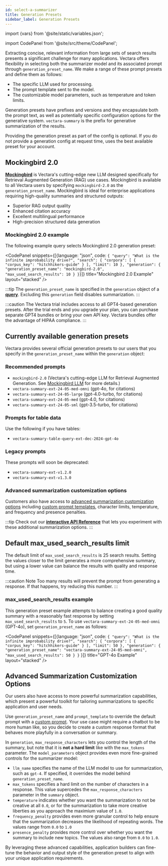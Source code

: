 ```yaml
---
id: select-a-summarizer
title: Generation Presets
sidebar_label: Generation Presets
---
```


import {vars} from '@site/static/variables.json';

import CodePanel from '@site/src/theme/CodePanel';


Extracting concise, relevant information from large sets of search results 
presents a significant challenge for many applications. Vectara offers 
flexibility in selecting both the summarizer model and its associated prompt 
through `generation_preset_name`. We make a range of these prompt presets and 
define them as follows:

* The specific LLM used for processing.
* The prompt template sent to the model.
* The customizable model parameters, such as temperature and token limits.

Generation presets have prefixes and versions and they encapsulate both the 
prompt text, as well as potentially specific configuration options for the generative
system. `vectara-summary` is the prefix for generative summarization of
the results.

Providing the generation preset as part of the config is optional. If you do 
not provide a generation config at request time, <Config v="names.product"/> uses 
the best available preset for your account.

## Mockingbird 2.0

[**Mockingbird**](/docs/learn/mockingbird-llm) is Vectara's cutting-edge new LLM designed specifically for 
Retrieval Augmented Generation (RAG) use cases. Mockingbird is available to 
all Vectara users by specifying `mockingbird-2.0` as the `generation_preset_name`. 
Mockingbird is ideal for enterprise applications requiring high-quality 
summaries and structured outputs:

- Superior RAG output quality
- Enhanced citation accuracy
- Excellent multilingual performance
- High-precision structured data generation

### Mockingbird 2.0 example

The following example query selects Mockingbird 2.0 generation preset:

<CodePanel snippets={[{language: "json", code: `{
  "query": "What is the infinite improbability drive?",
  "search": {
    "corpora": [
      {
        "corpus_key": "hitchhikers-guide"
      }
    ],
    "limit": 10
  },
  "generation": {
    "generation_preset_name": "mockingbird-2.0",
    "max_used_search_results": 10
  }
}`}]} title="Mockingbird 2.0 Example" layout="stacked" />

:::tip
The `generation_preset_name` is specified in the `generation` object of a [**query**](/docs/api-reference/search-apis/search). 
Excluding this `generation` field disables summarization.
:::

:::caution
The Vectara trial includes access to all GPT4-based generation presets. After 
the trial ends and you upgrade your plan, you can purchase separate GPT4 
bundles or bring your own API key. Vectara bundles offer the advantage of 
HIPAA compliance.
:::

## Currently available generation presets

Vectara provides several official generation presets to our users that you 
specify in the `generation_preset_name` within the `generation` object:

### Recommended prompts

- `mockingbird-2.0` (Vectara's cutting-edge LLM for Retrieval Augmented Generation. See [Mockingbird LLM](/docs/learn/mockingbird-llm) for more details.)
- `vectara-summary-ext-24-05-med-omni` (gpt-4o, for citations)
- `vectara-summary-ext-24-05-large` (gpt-4.0-turbo, for citations)
- `vectara-summary-ext-24-05-med` (gpt-4.0, for citations)
- `vectara-summary-ext-24-05-sml` (gpt-3.5-turbo, for citations)

### Prompts for table data

Use the following if you have tables:

- `vectara-summary-table-query-ext-dec-2024-gpt-4o`

### Legacy prompts

These prompts will soon be deprecated:

- `vectara-summary-ext-v1.2.0`
- `vectara-summary-ext-v1.3.0`

### Advanced summarization customization options

Customers also have access to [advanced summarization customization options](/docs/api-reference/search-apis/search#advanced-summarization-customization-options) 
including [custom prompt templates](/docs/prompts/vectara-prompt-engine), character limits, 
temperature, and frequency and presence penalties.

:::tip
Check out our [**interactive API Reference**](/docs/rest-api/query) that lets you experiment
with these additional summarization options.
:::


## Default max_used_search_results limit

The default limit of `max_used_search_results` is 25 search results. Setting 
the values closer to the limit generates a more comprehensive summary, but 
using a lower value can balance the results with quality and response time.

:::caution Note
Too many results will prevent the prompt from generating a response. If that 
happens, try reducing this number.
:::

### max_used_search_results example

This generation preset example attempts to balance creating a good quality 
summary with a reasonably fast response by setting `max_used_search_results` to 
`5`. To use `vectara-summary-ext-24-05-med-omni` (GPT-4o), set 
`generation_preset_name` as follows:

<CodePanel snippets={[{language: "json", code: `{
   "query": "What is the infinite improbability drive?",
   "search": {
     "corpora": [
       {
         "corpus_key": "hitchhikers-guide"
       }
     ],
     "limit": 50
   },
   "generation": {
     "generation_preset_name": "vectara-summary-ext-24-05-med-omni",
     "max_used_search_results": 50
   }
 }`
 }]} title="GPT-4o Example" layout="stacked" />

## Advanced Summarization Customization Options

Our users also have access to more powerful summarization capabilities, which 
present a powerful toolkit for tailoring summarizations to specific 
application and user needs.

Use `generation_preset_name` and `prompt_template` to override the default prompt with a
[custom prompt](/docs/prompts/vectara-prompt-engine). Your use case might
require a chatbot to be more human like, so you decide to create a custom
response format that behaves more playfully in a conversation or summary.

In `generation`, `max_response_characters` lets you control the length of the summary, but
note that it is **not a hard limit** like with the `max_tokens` parameter. The
`model_parameters` object provides even more fine-grained controls for the summarizer
model:

- `llm_name` specifies the name of the LLM model to use for summarization, such as 
  `gpt-4`. If specified, it overrides the model behind `generation_preset_name`.
- `max_tokens` specifies a hard limit on the number of characters in a response.
  This value supercedes the `max_response_characters` parameter in the `summary` 
  object.
- `temperature` indicates whether you want the summarization to not be creative at all `0.0`,
  or for the summarization to take more creative liberties as you approach
  the maximium value of `1.0`.
- `frequency_penalty` provides even more granular control to help ensure that the
  summarization decreases the likelihood of repeating words. The values range from `0.0` to `1.0`
- `presence_penalty` provides more control over whether you want the summary to
  include new topics. The values also range from `0.0` to `1.0`.

By leveraging these advanced capabilities, application builders can fine-tune
the behavior and output style of the generation preset to align with your unique
application requirements.

